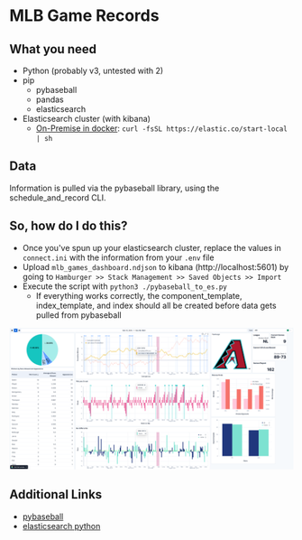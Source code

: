 # MLB Game Records

## What you need
- Python (probably v3, untested with 2)
- pip
  - pybaseball
  - pandas
  - elasticsearch
- Elasticsearch cluster (with kibana)
  - [On-Premise in docker](https://www.elastic.co/docs/solutions/search/run-elasticsearch-locally): `curl -fsSL https://elastic.co/start-local | sh`

## Data

Information is pulled via the pybaseball library, using the schedule_and_record CLI.

## So, how do I do this?
- Once you've spun up your elasticsearch cluster, replace the values in `connect.ini` with the information from your `.env` file
- Upload `mlb_games_dashboard.ndjson` to kibana (http://localhost:5601) by going to `Hamburger >> Stack Management >> Saved Objects >> Import`
- Execute the script with `python3 ./pybaseball_to_es.py`
  - If everything works correctly, the component_template, index_template, and index should all be created before data gets pulled from pybaseball

![Preview of MLB Game Records Dashboard](mlb_game_records.png)

## Additional Links
- [pybaseball](https://pypi.org/project/pybaseball/)
- [elasticsearch python](https://www.elastic.co/docs/reference/elasticsearch/clients/python)
